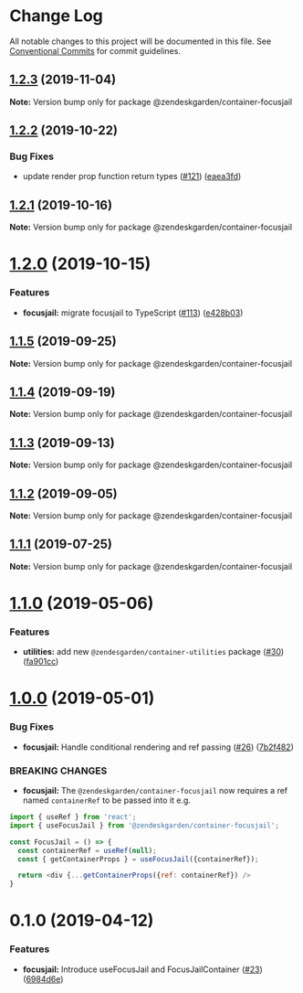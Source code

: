 # Change Log

All notable changes to this project will be documented in this file.
See [Conventional Commits](https://conventionalcommits.org) for commit guidelines.

## [1.2.3](https://github.com/zendeskgarden/react-containers/compare/@zendeskgarden/container-focusjail@1.2.2...@zendeskgarden/container-focusjail@1.2.3) (2019-11-04)

**Note:** Version bump only for package @zendeskgarden/container-focusjail





## [1.2.2](https://github.com/zendeskgarden/react-containers/compare/@zendeskgarden/container-focusjail@1.2.1...@zendeskgarden/container-focusjail@1.2.2) (2019-10-22)


### Bug Fixes

* update render prop function return types ([#121](https://github.com/zendeskgarden/react-containers/issues/121)) ([eaea3fd](https://github.com/zendeskgarden/react-containers/commit/eaea3fd61a16085ef480ddbd2d67aa377738db36))





## [1.2.1](https://github.com/zendeskgarden/react-containers/compare/@zendeskgarden/container-focusjail@1.2.0...@zendeskgarden/container-focusjail@1.2.1) (2019-10-16)

**Note:** Version bump only for package @zendeskgarden/container-focusjail





# [1.2.0](https://github.com/zendeskgarden/react-containers/compare/@zendeskgarden/container-focusjail@1.1.5...@zendeskgarden/container-focusjail@1.2.0) (2019-10-15)


### Features

* **focusjail:** migrate focusjail to TypeScript ([#113](https://github.com/zendeskgarden/react-containers/issues/113)) ([e428b03](https://github.com/zendeskgarden/react-containers/commit/e428b03))





## [1.1.5](https://github.com/zendeskgarden/react-containers/compare/@zendeskgarden/container-focusjail@1.1.4...@zendeskgarden/container-focusjail@1.1.5) (2019-09-25)

**Note:** Version bump only for package @zendeskgarden/container-focusjail





## [1.1.4](https://github.com/zendeskgarden/react-containers/compare/@zendeskgarden/container-focusjail@1.1.3...@zendeskgarden/container-focusjail@1.1.4) (2019-09-19)

**Note:** Version bump only for package @zendeskgarden/container-focusjail





## [1.1.3](https://github.com/zendeskgarden/react-containers/compare/@zendeskgarden/container-focusjail@1.1.2...@zendeskgarden/container-focusjail@1.1.3) (2019-09-13)

**Note:** Version bump only for package @zendeskgarden/container-focusjail





## [1.1.2](https://github.com/zendeskgarden/react-containers/compare/@zendeskgarden/container-focusjail@1.1.1...@zendeskgarden/container-focusjail@1.1.2) (2019-09-05)

**Note:** Version bump only for package @zendeskgarden/container-focusjail





## [1.1.1](https://github.com/zendeskgarden/react-containers/compare/@zendeskgarden/container-focusjail@1.1.0...@zendeskgarden/container-focusjail@1.1.1) (2019-07-25)

**Note:** Version bump only for package @zendeskgarden/container-focusjail





# [1.1.0](https://github.com/zendeskgarden/react-containers/compare/@zendeskgarden/container-focusjail@1.0.0...@zendeskgarden/container-focusjail@1.1.0) (2019-05-06)


### Features

* **utilities:** add new `@zendesgarden/container-utilities` package ([#30](https://github.com/zendeskgarden/react-containers/issues/30)) ([fa901cc](https://github.com/zendeskgarden/react-containers/commit/fa901cc))





# [1.0.0](https://github.com/zendeskgarden/react-containers/compare/@zendeskgarden/container-focusjail@0.1.0...@zendeskgarden/container-focusjail@1.0.0) (2019-05-01)


### Bug Fixes

* **focusjail:** Handle conditional rendering and ref passing ([#26](https://github.com/zendeskgarden/react-containers/issues/26)) ([7b2f482](https://github.com/zendeskgarden/react-containers/commit/7b2f482))


### BREAKING CHANGES

* **focusjail:** The `@zendeskgarden/container-focusjail` now requires a ref named `containerRef` to be passed into it e.g.

```js
import { useRef } from 'react';
import { useFocusJail } from '@zendeskgarden/container-focusjail';

const FocusJail = () => {
  const containerRef = useRef(null);
  const { getContainerProps } = useFocusJail({containerRef});

  return <div {...getContainerProps({ref: containerRef}) />
}
```





# 0.1.0 (2019-04-12)


### Features

* **focusjail:** Introduce useFocusJail and FocusJailContainer ([#23](https://github.com/zendeskgarden/react-containers/issues/23)) ([6984d6e](https://github.com/zendeskgarden/react-containers/commit/6984d6e))
